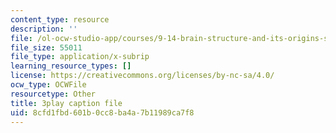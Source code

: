 ```yaml
---
content_type: resource
description: ''
file: /ol-ocw-studio-app/courses/9-14-brain-structure-and-its-origins-spring-2014/8cfd1fbd601b0cc8ba4a7b11989ca7f8_555123.srt
file_size: 55011
file_type: application/x-subrip
learning_resource_types: []
license: https://creativecommons.org/licenses/by-nc-sa/4.0/
ocw_type: OCWFile
resourcetype: Other
title: 3play caption file
uid: 8cfd1fbd-601b-0cc8-ba4a-7b11989ca7f8
---
```


